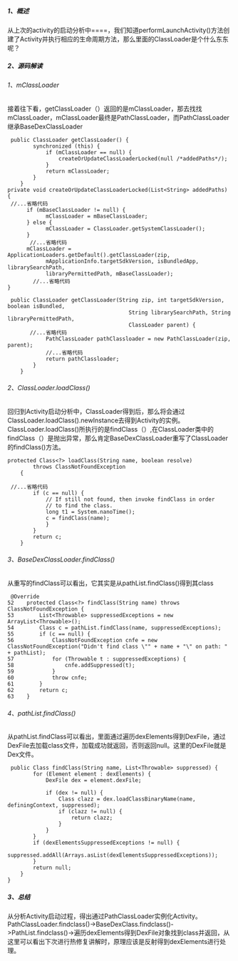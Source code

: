 ##### 1、概述
从上次的activity的启动分析中====，我们知道performLaunchActivity()方法创建了Activity并执行相应的生命周期方法，那么里面的ClassLoader是个什么东东呢？
##### 2、源码解读
###### 1、mClassLoader
接着往下看，getClassLoader（）返回的是mClassLoader，那去找找mClassLoader，mClassLoader最终是PathClassLoader，而PathClassLoader继承BaseDexClassLoader

```
 public ClassLoader getClassLoader() {
        synchronized (this) {
            if (mClassLoader == null) {
                createOrUpdateClassLoaderLocked(null /*addedPaths*/);
            }
            return mClassLoader;
        }
    }
private void createOrUpdateClassLoaderLocked(List<String> addedPaths) {
 //...省略代码
      if (mBaseClassLoader != null) {
            mClassLoader = mBaseClassLoader;
      } else {
            mClassLoader = ClassLoader.getSystemClassLoader();
      }
       //...省略代码
      mClassLoader = ApplicationLoaders.getDefault().getClassLoader(zip,
            mApplicationInfo.targetSdkVersion, isBundledApp, librarySearchPath,
            libraryPermittedPath, mBaseClassLoader);
        //...省略代码
}

 public ClassLoader getClassLoader(String zip, int targetSdkVersion, boolean isBundled,
                                      String librarySearchPath, String libraryPermittedPath,
                                      ClassLoader parent) {
       //...省略代码
            PathClassLoader pathClassloader = new PathClassLoader(zip, parent);
            //...省略代码
            return pathClassloader;
        }
    }
```
###### 2、ClassLoader.loadClass()
回归到Activity启动分析中，ClassLoader得到后，那么将会通过ClassLoader.loadClass().newInstance去得到Activity的实例。ClassLoader.loadClass()所执行的是findClass（）,在ClassLoader类中的findClass（）是抛出异常，那么肯定BaseDexClassLoader重写了ClassLoader的findClass()方法。
   
```
protected Class<?> loadClass(String name, boolean resolve)
        throws ClassNotFoundException
    {
           
 //...省略代码
        if (c == null) {
            // If still not found, then invoke findClass in order
            // to find the class.
            long t1 = System.nanoTime();
            c = findClass(name);
            }
        }
        return c;
    }
```
###### 3、BaseDexClassLoader.findClass()
从重写的findClass可以看出，它其实是从pathList.findClass()得到其class
```
 @Override
52    protected Class<?> findClass(String name) throws ClassNotFoundException {
53        List<Throwable> suppressedExceptions = new ArrayList<Throwable>();
54        Class c = pathList.findClass(name, suppressedExceptions);
55        if (c == null) {
56            ClassNotFoundException cnfe = new ClassNotFoundException("Didn't find class \"" + name + "\" on path: " + pathList);
57            for (Throwable t : suppressedExceptions) {
58                cnfe.addSuppressed(t);
59            }
60            throw cnfe;
61        }
62        return c;
63    }
```

###### 4、pathList.findClass()
从pathList.findClass可以看出，里面通过遍历dexElements得到DexFile，通过DexFile去加载class文件，加载成功就返回，否则返回null。这里的DexFile就是Dex文件。
```
 public Class findClass(String name, List<Throwable> suppressed) {
        for (Element element : dexElements) {
            DexFile dex = element.dexFile;

            if (dex != null) {
                Class clazz = dex.loadClassBinaryName(name, definingContext, suppressed);
                if (clazz != null) {
                    return clazz;
                }
            }
        }
        if (dexElementsSuppressedExceptions != null) {
            suppressed.addAll(Arrays.asList(dexElementsSuppressedExceptions));
        }
        return null;
    }
}
```

##### 3、总结
从分析Activity启动过程，得出通过PathClassLoader实例化Activity。PathClassLoader.findclass()->BaseDexClass.findclass()->PathList.findclass()->遍历dexElements得到DexFile对象找到class并返回，从这里可以看出下次进行热修复讲解时，原理应该是反射得到dexElements进行处理。